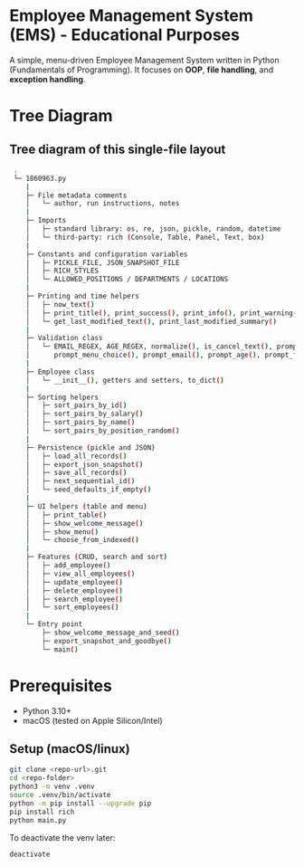 # Employee Management System (EMS) - Educational Purposes

A simple, menu-driven Employee Management System written in Python (Fundamentals of Programming).
It focuses on **OOP**, **file handling**, and **exception handling**.

# Tree Diagram

## Tree diagram of this single-file layout

```bash
 .
 └─ 1860963.py
    |
    ├─ File metadata comments
    │   └─ author, run instructions, notes
    |
    ├─ Imports
    │   ├─ standard library: os, re, json, pickle, random, datetime
    │   └─ third-party: rich (Console, Table, Panel, Text, box)
    |
    ├─ Constants and configuration variables
    │   ├─ PICKLE_FILE, JSON_SNAPSHOT_FILE
    │   ├─ RICH_STYLES
    │   └─ ALLOWED_POSITIONS / DEPARTMENTS / LOCATIONS
    |
    ├─ Printing and time helpers
    │   ├─ now_text()
    │   ├─ print_title(), print_success(), print_info(), print_warning(), print_error()
    │   └─ get_last_modified_text(), print_last_modified_summary()
    |
    ├─ Validation class
    │   └─ EMAIL_REGEX, AGE_REGEX, normalize(), is_cancel_text(), prompt_non_empty(),
    │      prompt_menu_choice(), prompt_email(), prompt_age(), prompt_float()
    |
    ├─ Employee class
    │   └─ __init__(), getters and setters, to_dict()
    |
    ├─ Sorting helpers
    │   ├─ sort_pairs_by_id()
    │   ├─ sort_pairs_by_salary()
    │   ├─ sort_pairs_by_name()
    │   └─ sort_pairs_by_position_random()
    |
    ├─ Persistence (pickle and JSON)
    │   ├─ load_all_records()
    │   ├─ export_json_snapshot()
    │   ├─ save_all_records()
    │   ├─ next_sequential_id()
    │   └─ seed_defaults_if_empty()
    |
    ├─ UI helpers (table and menu)
    │   ├─ print_table()
    │   ├─ show_welcome_message()
    │   ├─ show_menu()
    │   └─ choose_from_indexed()
    |
    ├─ Features (CRUD, search and sort)
    │   ├─ add_employee()
    │   ├─ view_all_employees()
    │   ├─ update_employee()
    │   ├─ delete_employee()
    │   ├─ search_employee()
    │   └─ sort_employees()
    |
    └─ Entry point
        ├─ show_welcome_message_and_seed()
        ├─ export_snapshot_and_goodbye()
        └─ main()
```

# Prerequisites

- Python 3.10+
- macOS (tested on Apple Silicon/Intel)

## Setup (macOS/linux)

```bash
git clone <repo-url>.git
cd <repo-folder>
python3 -m venv .venv
source .venv/bin/activate
python -m pip install --upgrade pip
pip install rich
python main.py
```

To deactivate the venv later:

```bash
deactivate
```
